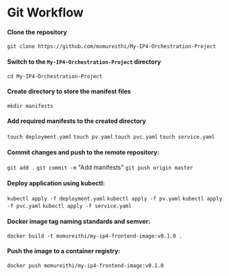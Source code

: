 # Git Workflow

#### Clone the repository

```git clone https://github.com/momureithi/My-IP4-Orchestration-Project```

#### Switch to the `My-IP4-Orchestration-Project` directory

```cd My-IP4-Orchestration-Project```

#### Create directory to store the manifest files

```mkdir manifests```

#### Add required manifests to the created directory

```touch deployment.yaml```
```touch pv.yaml```
```touch pvc.yaml```
```touch service.yaml```


#### Commit changes and push to the remote repository:

```git add .```
```git commit -m``` "Add manifests"
```git push origin master```

#### Deploy application using kubectl:

```kubectl apply -f deployment.yaml```
```kubectl apply -f pv.yaml```
```kubectl apply -f pvc.yaml```
```kubectl apply -f service.yaml```

#### Docker image tag naming standards and semver:

```docker build -t momureithi/my-ip4-frontend-image:v0.1.0 .```

#### Push the image to a container registry:

```docker push momureithi/my-ip4-frontend-image:v0.1.0```